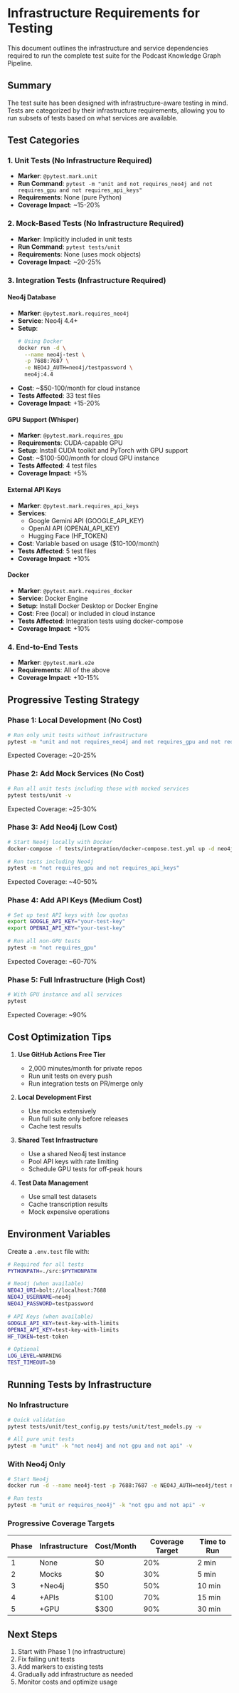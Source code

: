 # Infrastructure Requirements for Testing

This document outlines the infrastructure and service dependencies required to run the complete test suite for the Podcast Knowledge Graph Pipeline.

## Summary

The test suite has been designed with infrastructure-aware testing in mind. Tests are categorized by their infrastructure requirements, allowing you to run subsets of tests based on what services are available.

## Test Categories

### 1. Unit Tests (No Infrastructure Required)
- **Marker**: `@pytest.mark.unit`
- **Run Command**: `pytest -m "unit and not requires_neo4j and not requires_gpu and not requires_api_keys"`
- **Requirements**: None (pure Python)
- **Coverage Impact**: ~15-20%

### 2. Mock-Based Tests (No Infrastructure Required)
- **Marker**: Implicitly included in unit tests
- **Run Command**: `pytest tests/unit`
- **Requirements**: None (uses mock objects)
- **Coverage Impact**: ~20-25%

### 3. Integration Tests (Infrastructure Required)

#### Neo4j Database
- **Marker**: `@pytest.mark.requires_neo4j`
- **Service**: Neo4j 4.4+ 
- **Setup**:
  ```bash
  # Using Docker
  docker run -d \
    --name neo4j-test \
    -p 7688:7687 \
    -e NEO4J_AUTH=neo4j/testpassword \
    neo4j:4.4
  ```
- **Cost**: ~$50-100/month for cloud instance
- **Tests Affected**: 33 test files
- **Coverage Impact**: +15-20%

#### GPU Support (Whisper)
- **Marker**: `@pytest.mark.requires_gpu`
- **Requirements**: CUDA-capable GPU
- **Setup**: Install CUDA toolkit and PyTorch with GPU support
- **Cost**: ~$100-500/month for cloud GPU instance
- **Tests Affected**: 4 test files
- **Coverage Impact**: +5%

#### External API Keys
- **Marker**: `@pytest.mark.requires_api_keys`
- **Services**:
  - Google Gemini API (GOOGLE_API_KEY)
  - OpenAI API (OPENAI_API_KEY) 
  - Hugging Face (HF_TOKEN)
- **Cost**: Variable based on usage ($10-100/month)
- **Tests Affected**: 5 test files
- **Coverage Impact**: +10%

#### Docker
- **Marker**: `@pytest.mark.requires_docker`
- **Service**: Docker Engine
- **Setup**: Install Docker Desktop or Docker Engine
- **Cost**: Free (local) or included in cloud instance
- **Tests Affected**: Integration tests using docker-compose
- **Coverage Impact**: +10%

### 4. End-to-End Tests
- **Marker**: `@pytest.mark.e2e`
- **Requirements**: All of the above
- **Coverage Impact**: +10-15%

## Progressive Testing Strategy

### Phase 1: Local Development (No Cost)
```bash
# Run only unit tests without infrastructure
pytest -m "unit and not requires_neo4j and not requires_gpu and not requires_api_keys"
```
Expected Coverage: ~20-25%

### Phase 2: Add Mock Services (No Cost)
```bash
# Run all unit tests including those with mocked services
pytest tests/unit -v
```
Expected Coverage: ~25-30%

### Phase 3: Add Neo4j (Low Cost)
```bash
# Start Neo4j locally with Docker
docker-compose -f tests/integration/docker-compose.test.yml up -d neo4j

# Run tests including Neo4j
pytest -m "not requires_gpu and not requires_api_keys"
```
Expected Coverage: ~40-50%

### Phase 4: Add API Keys (Medium Cost)
```bash
# Set up test API keys with low quotas
export GOOGLE_API_KEY="your-test-key"
export OPENAI_API_KEY="your-test-key"

# Run all non-GPU tests
pytest -m "not requires_gpu"
```
Expected Coverage: ~60-70%

### Phase 5: Full Infrastructure (High Cost)
```bash
# With GPU instance and all services
pytest
```
Expected Coverage: ~90%

## Cost Optimization Tips

1. **Use GitHub Actions Free Tier**
   - 2,000 minutes/month for private repos
   - Run unit tests on every push
   - Run integration tests on PR/merge only

2. **Local Development First**
   - Use mocks extensively
   - Run full suite only before releases
   - Cache test results

3. **Shared Test Infrastructure**
   - Use a shared Neo4j test instance
   - Pool API keys with rate limiting
   - Schedule GPU tests for off-peak hours

4. **Test Data Management**
   - Use small test datasets
   - Cache transcription results
   - Mock expensive operations

## Environment Variables

Create a `.env.test` file with:

```bash
# Required for all tests
PYTHONPATH=./src:$PYTHONPATH

# Neo4j (when available)
NEO4J_URI=bolt://localhost:7688
NEO4J_USERNAME=neo4j
NEO4J_PASSWORD=testpassword

# API Keys (when available)
GOOGLE_API_KEY=test-key-with-limits
OPENAI_API_KEY=test-key-with-limits
HF_TOKEN=test-token

# Optional
LOG_LEVEL=WARNING
TEST_TIMEOUT=30
```

## Running Tests by Infrastructure

### No Infrastructure
```bash
# Quick validation
pytest tests/unit/test_config.py tests/unit/test_models.py -v

# All pure unit tests
pytest -m "unit" -k "not neo4j and not gpu and not api" -v
```

### With Neo4j Only
```bash
# Start Neo4j
docker run -d --name neo4j-test -p 7688:7687 -e NEO4J_AUTH=neo4j/test neo4j:4.4

# Run tests
pytest -m "unit or requires_neo4j" -k "not gpu and not api" -v
```

### Progressive Coverage Targets

| Phase | Infrastructure | Cost/Month | Coverage Target | Time to Run |
|-------|---------------|------------|-----------------|-------------|
| 1 | None | $0 | 20% | 2 min |
| 2 | Mocks | $0 | 30% | 5 min |
| 3 | +Neo4j | $50 | 50% | 10 min |
| 4 | +APIs | $100 | 70% | 15 min |
| 5 | +GPU | $300 | 90% | 30 min |

## Next Steps

1. Start with Phase 1 (no infrastructure)
2. Fix failing unit tests
3. Add markers to existing tests
4. Gradually add infrastructure as needed
5. Monitor costs and optimize usage